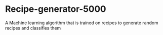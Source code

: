 # Recipe-generator-5000
A Machine learning algorithm that is trained on recipes to generate random recipes and classifies them 
